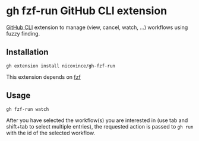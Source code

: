 # gh fzf-run GitHub CLI extension
[GitHub CLI](https://cli.github.com/) extension to manage (view, cancel, watch, ...) workflows using fuzzy finding.

## Installation
```
gh extension install nicovince/gh-fzf-run
```
This extension depends on [fzf](https://github.com/junegunn/fzf#readme)

## Usage
```
gh fzf-run watch
```
After you have selected the workflow(s) you are interested in (use tab and shift+tab to select multiple entries), the requested action is passed to `gh run` with the id of the selected workflow.
